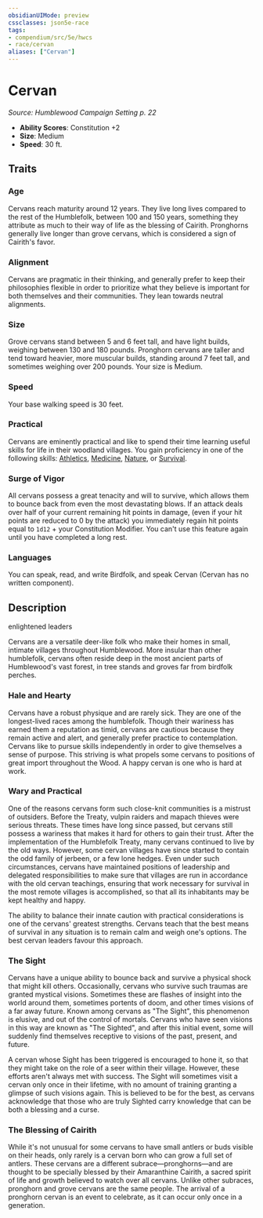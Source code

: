 ```yaml
---
obsidianUIMode: preview
cssclasses: json5e-race
tags:
- compendium/src/5e/hwcs
- race/cervan
aliases: ["Cervan"]
---
```

# Cervan
*Source: Humblewood Campaign Setting p. 22*  

- **Ability Scores**: Constitution +2
- **Size**: Medium
- **Speed**: 30 ft.

## Traits

### Age

Cervans reach maturity around 12 years. They live long lives compared to the rest of the Humblefolk, between 100 and 150 years, something they attribute as much to their way of life as the blessing of Cairith. Pronghorns generally live longer than grove cervans, which is considered a sign of Cairith's favor.

### Alignment

Cervans are pragmatic in their thinking, and generally prefer to keep their philosophies flexible in order to prioritize what they believe is important for both themselves and their communities. They lean towards neutral alignments.

### Size

Grove cervans stand between 5 and 6 feet tall, and have light builds, weighing between 130 and 180 pounds. Pronghorn cervans are taller and tend toward heavier, more muscular builds, standing around 7 feet tall, and sometimes weighing over 200 pounds. Your size is Medium.

### Speed

Your base walking speed is 30 feet.

### Practical

Cervans are eminently practical and like to spend their time learning useful skills for life in their woodland villages. You gain proficiency in one of the following skills: [Athletics](/Systems/5e/rules/skills.md#Athletics), [Medicine](/Systems/5e/rules/skills.md#Medicine), [Nature](/Systems/5e/rules/skills.md#Nature), or [Survival](/Systems/5e/rules/skills.md#Survival).

### Surge of Vigor

All cervans possess a great tenacity and will to survive, which allows them to bounce back from even the most devastating blows. If an attack deals over half of your current remaining hit points in damage, (even if your hit points are reduced to 0 by the attack) you immediately regain hit points equal to `1d12` + your Constitution Modifier. You can't use this feature again until you have completed a long rest.

### Languages

You can speak, read, and write Birdfolk, and speak Cervan (Cervan has no written component).

## Description

enlightened leaders

Cervans are a versatile deer-like folk who make their homes in small, intimate villages throughout Humblewood. More insular than other humblefolk, cervans often reside deep in the most ancient parts of Humblewood's vast forest, in tree stands and groves far from birdfolk perches.

### Hale and Hearty

Cervans have a robust physique and are rarely sick. They are one of the longest-lived races among the humblefolk. Though their wariness has earned them a reputation as timid, cervans are cautious because they remain active and alert, and generally prefer practice to contemplation. Cervans like to pursue skills independently in order to give themselves a sense of purpose. This striving is what propels some cervans to positions of great import throughout the Wood. A happy cervan is one who is hard at work.

### Wary and Practical

One of the reasons cervans form such close-knit communities is a mistrust of outsiders. Before the Treaty, vulpin raiders and mapach thieves were serious threats. These times have long since passed, but cervans still possess a wariness that makes it hard for others to gain their trust. After the implementation of the Humblefolk Treaty, many cervans continued to live by the old ways. However, some cervan villages have since started to contain the odd family of jerbeen, or a few lone hedges. Even under such circumstances, cervans have maintained positions of leadership and delegated responsibilities to make sure that villages are run in accordance with the old cervan teachings, ensuring that work necessary for survival in the most remote villages is accomplished, so that all its inhabitants may be kept healthy and happy.

The ability to balance their innate caution with practical considerations is one of the cervans' greatest strengths. Cervans teach that the best means of survival in any situation is to remain calm and weigh one's options. The best cervan leaders favour this approach.

### The Sight

Cervans have a unique ability to bounce back and survive a physical shock that might kill others. Occasionally, cervans who survive such traumas are granted mystical visions. Sometimes these are flashes of insight into the world around them, sometimes portents of doom, and other times visions of a far away future. Known among cervans as "The Sight", this phenomenon is elusive, and out of the control of mortals. Cervans who have seen visions in this way are known as "The Sighted", and after this initial event, some will suddenly find themselves receptive to visions of the past, present, and future.

A cervan whose Sight has been triggered is encouraged to hone it, so that they might take on the role of a seer within their village. However, these efforts aren't always met with success. The Sight will sometimes visit a cervan only once in their lifetime, with no amount of training granting a glimpse of such visions again. This is believed to be for the best, as cervans acknowledge that those who are truly Sighted carry knowledge that can be both a blessing and a curse.

### The Blessing of Cairith

While it's not unusual for some cervans to have small antlers or buds visible on their heads, only rarely is a cervan born who can grow a full set of antlers. These cervans are a different subrace—pronghorns—and are thought to be specially blessed by their Amaranthine Cairith, a sacred spirit of life and growth believed to watch over all cervans. Unlike other subraces, pronghorn and grove cervans are the same people. The arrival of a pronghorn cervan is an event to celebrate, as it can occur only once in a generation.